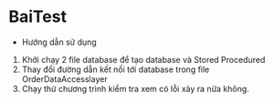 # BaiTest

- Hướng dẫn sử dụng
1. Khởi chạy 2 file database để tạo database và Stored Procedured
2. Thay đổi đường dẫn kết nối tới database trong file OrderDataAccesslayer
3. Chạy thử chương trình kiểm tra xem có lỗi xảy ra nữa không.

